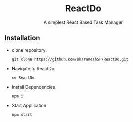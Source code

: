 <h1 align="center" >ReactDo</h1>

<div align="center">
A simplest React Based Task Manager
</div>

## Installation

- clone repository:
  
    `git clone https://github.com/DharaneshSP/ReactDo.git`
- Navigate to ReactDo
  
    `cd ReactDo`
- Install Dependencies
  
    `npm i`
- Start Application
  
    `npm start`

